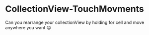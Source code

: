 # CollectionView-TouchMovments
Can you rearrange your collectionView by holding for cell and move anywhere you want 😊
